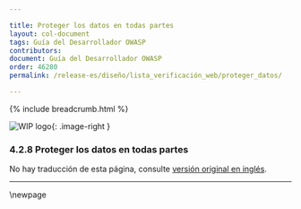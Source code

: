 ```yaml
---

title: Proteger los datos en todas partes
layout: col-document
tags: Guía del Desarrollador OWASP
contributors:
document: Guía del Desarrollador OWASP
order: 46280
permalink: /release-es/diseño/lista_verificación_web/proteger_datos/

---
```


{% include breadcrumb.html %}

<style type="text/css">
.image-right {
  height: 180px;
  display: block;
  margin-left: auto;
  margin-right: auto;
  float: right;
}
</style>

![WIP logo](../../../assets/images/dg_wip.png "Trabajo en curso"){: .image-right }

### 4.2.8 Proteger los datos en todas partes

No hay traducción de esta página, consulte [versión original en inglés][release060208].

----

[release060208]: https://github.com/OWASP/www-project-developer-guide/blob/main/release/06-design/02-web-app-checklist/08-protect-data.md

\newpage
